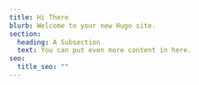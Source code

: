 ```yaml
---
title: Hi There
blurb: Welcome to your new Hugo site.
section:
  heading: A Subsection
  text: You can put even more content in here.
seo:
  title_seo: ""
---
```

